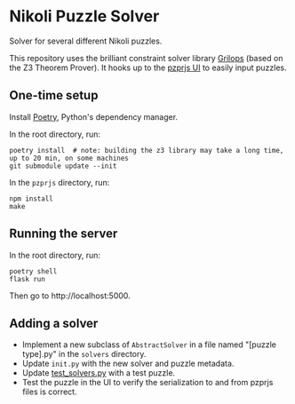 # Nikoli Puzzle Solver

Solver for several different Nikoli puzzles.

This repository uses the brilliant constraint solver library [Grilops](https://github.com/obijywk/grilops) (based on the Z3 Theorem Prover). It hooks up to the [pzprjs UI](https://github.com/robx/pzprjs) to easily input puzzles.

## One-time setup

Install [Poetry](https://python-poetry.org/docs/), Python's dependency manager.

In the root directory, run:

    poetry install  # note: building the z3 library may take a long time, up to 20 min, on some machines
    git submodule update --init

In the `pzprjs` directory, run:

    npm install
    make

## Running the server

In the root directory, run:

    poetry shell
    flask run

Then go to http://localhost:5000.

## Adding a solver

- Implement a new subclass of `AbstractSolver` in a file named "[puzzle type].py" in the `solvers` directory.
- Update `init.py` with the new solver and puzzle metadata.
- Update [test\_solvers.py](test/test_solvers.py) with a test puzzle.
- Test the puzzle in the UI to verify the serialization to and from pzprjs files is correct.

